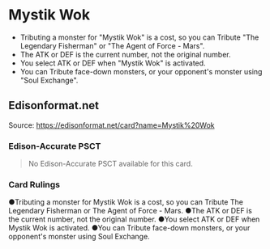 # Mystik Wok

*   Tributing a monster for "Mystik Wok" is a cost, so you can Tribute "The Legendary Fisherman" or "The Agent of Force - Mars".
*   The ATK or DEF is the current number, not the original number.
*   You select ATK or DEF when "Mystik Wok" is activated.
*   You can Tribute face-down monsters, or your opponent's monster using "Soul Exchange".

## Edisonformat.net

Source: https://edisonformat.net/card?name=Mystik%20Wok

### Edison-Accurate PSCT

> No Edison-Accurate PSCT available for this card.

### Card Rulings

●Tributing a monster for Mystik Wok is a cost, so you can Tribute The Legendary Fisherman or The Agent of Force - Mars.
●The ATK or DEF is the current number, not the original number.
●You select ATK or DEF when Mystik Wok is activated.
●You can Tribute face-down monsters, or your opponent's monster using Soul Exchange.
            